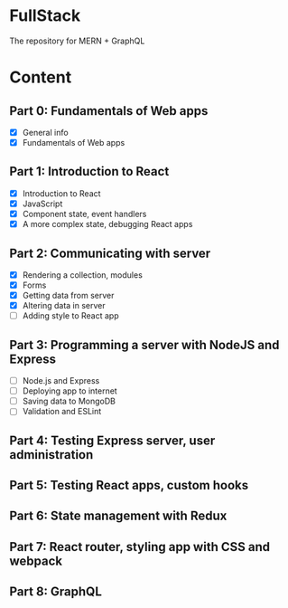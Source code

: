 # FullStack
The repository for MERN + GraphQL

# Content
## Part 0: Fundamentals of Web apps
- [x] General info
- [x] Fundamentals of Web apps
## Part 1: Introduction to React
- [x] Introduction to React
- [x] JavaScript
- [x] Component state, event handlers
- [x] A more complex state, debugging React apps
## Part 2: Communicating with server
- [x] Rendering a collection, modules
- [x] Forms
- [x] Getting data from server
- [x] Altering data in server
- [ ] Adding style to React app
## Part 3: Programming a server with NodeJS and Express
- [ ] Node.js and Express
- [ ] Deploying app to internet
- [ ] Saving data to MongoDB
- [ ] Validation and ESLint
## Part 4: Testing Express server, user administration
## Part 5: Testing React apps, custom hooks
## Part 6: State management with Redux
## Part 7: React router, styling app with CSS and webpack
## Part 8: GraphQL